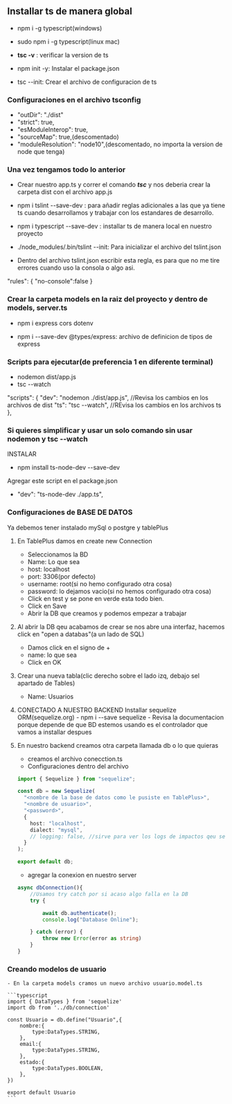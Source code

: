 ## Installar ts de manera global

- npm i -g typescript(windows)
- sudo npm i -g typescript(linux mac)
- **tsc -v** : verificar la version de ts

- npm init -y: Instalar el package.json
- tsc --init: Crear el archivo de configuracion de ts

### Configuraciones en el archivo tsconfig

- "outDir": "./dist"
- "strict": true,
- "esModuleInterop": true,
- "sourceMap": true,(descomentado)
- "moduleResolution": "node10",(descomentado, no importa la version de node que tenga)

### Una vez tengamos todo lo anterior

- Crear nuestro app.ts y correr el comando _**tsc**_ y nos deberia crear la carpeta dist con el archivo app.js

- npm i tslint --save-dev : para añadir reglas adicionales a las que ya tiene ts cuando desarrollamos y trabajar con los estandares de desarrollo.

- npm i typescript --save-dev : installar ts de manera local en nuestro proyecto

- ./node_modules/.bin/tslint --init: Para inicializar el archivo del tslint.json

- Dentro del archivo tslint.json escribir esta regla, es para que no me tire errores cuando uso la consola o algo asi.

"rules": {
"no-console":false
}

### Crear la carpeta models en la raiz del proyecto y dentro de models, server.ts

- npm i express cors dotenv

- npm i --save-dev @types/express: archivo de definicion de tipos de express

### Scripts para ejecutar(de preferencia 1 en diferente terminal)

- nodemon dist/app.js
- tsc --watch

"scripts": {
"dev": "nodemon ./dist/app.js", //Revisa los cambios en los archivos de dist
"ts": "tsc --watch", //REvisa los cambios en los archivos ts
},

### Si quieres simplificar y usar un solo comando sin usar nodemon y tsc --watch

INSTALAR

- npm install ts-node-dev --save-dev

Agregar este script en el package.json

- "dev": "ts-node-dev ./app.ts",

### Configuraciones de BASE DE DATOS

Ya debemos tener instalado mySql o postgre y tablePlus

1. En TablePlus damos en create new Connection

   - Seleccionamos la BD
   - Name: Lo que sea
   - host: localhost
   - port: 3306(por defecto)
   - username: root(si no hemo configurado otra cosa)
   - password: lo dejamos vacio(si no hemos configurado otra cosa)
   - Click en test y se pone en verde esta todo bien.
   - Click en Save
   - Abrir la DB que creamos y podemos empezar a trabajar

2. Al abrir la DB qeu acabamos de crear se nos abre una interfaz, hacemos click en "open a databas"(a un lado de SQL)
   - Damos click en el signo de +
   - name: lo que sea
   - Click en OK
3. Crear una nueva tabla(clic derecho sobre el lado izq, debajo sel apartado de Tables)

   - Name: Usuarios

4. CONECTADO A NUESTRO BACKEND
   Installar sequelize ORM(sequelize.org) - npm i --save sequelize - Revisa la documentacion porque depende de que BD estemos usando es el controlador que vamos a installar despues

5. En nuestro backend creamos otra carpeta llamada db o lo que quieras

   - creamos el archivo conecction.ts
   - Configuraciones dentro del archivo

   ```typescript
   import { Sequelize } from "sequelize";

   const db = new Sequelize(
     "<nombre de la base de datos como le pusiste en TablePlus>",
     "<nombre de usuario>",
     "<password>",
     {
       host: "localhost",
       dialect: "mysql",
       // logging: false, //sirve para ver los logs de impactos qeu se hacen en la base de datos
     }
   );

   export default db;
   ```

   - agregar la conexion en nuestro server

   ```typescript
   async dbConnection(){
       //Usamos try catch por si acaso algo falla en la DB
       try {

           await db.authenticate();
           console.log("Database Online");

       } catch (error) {
           throw new Error(error as string)
       }
   }
   ```

### Creando modelos de usuario

    - En la carpeta models cramos un nuevo archivo usuario.model.ts

    ```typescript
    import { DataTypes } from 'sequelize'
    import db from '../db/connection'

    const Usuario = db.define("Usuario",{
        nombre:{
            type:DataTypes.STRING,
        },
        email:{
            type:DataTypes.STRING,
        },
        estado:{
            type:DataTypes.BOOLEAN,
        },
    })

    export default Usuario
    ```
